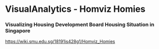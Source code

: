 # VisualAnalytics - Homviz Homies
### Visualizing Housing Development Board Housing Situation in Singapore

https://wiki.smu.edu.sg/18191is428g1/Homviz_Homies

